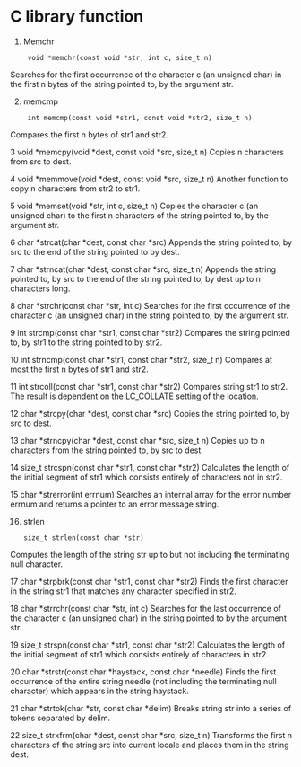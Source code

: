 # C library function 

1. Memchr

        void *memchr(const void *str, int c, size_t n)

Searches for the first occurrence of the character c (an unsigned char) in the first n bytes of the string pointed to, by the argument str.

2. memcmp 

        int memcmp(const void *str1, const void *str2, size_t n)

Compares the first n bytes of str1 and str2.

3	void *memcpy(void *dest, const void *src, size_t n)
Copies n characters from src to dest.

4	void *memmove(void *dest, const void *src, size_t n)
Another function to copy n characters from str2 to str1.

5	void *memset(void *str, int c, size_t n)
Copies the character c (an unsigned char) to the first n characters of the string pointed to, by the argument str.

6	char *strcat(char *dest, const char *src)
Appends the string pointed to, by src to the end of the string pointed to by dest.

7	char *strncat(char *dest, const char *src, size_t n)
Appends the string pointed to, by src to the end of the string pointed to, by dest up to n characters long.

8	char *strchr(const char *str, int c)
Searches for the first occurrence of the character c (an unsigned char) in the string pointed to, by the argument str.

9	int strcmp(const char *str1, const char *str2)
Compares the string pointed to, by str1 to the string pointed to by str2.

10	int strncmp(const char *str1, const char *str2, size_t n)
Compares at most the first n bytes of str1 and str2.

11	int strcoll(const char *str1, const char *str2)
Compares string str1 to str2. The result is dependent on the LC_COLLATE setting of the location.

12	char *strcpy(char *dest, const char *src)
Copies the string pointed to, by src to dest.

13	char *strncpy(char *dest, const char *src, size_t n)
Copies up to n characters from the string pointed to, by src to dest.

14	size_t strcspn(const char *str1, const char *str2)
Calculates the length of the initial segment of str1 which consists entirely of characters not in str2.

15	char *strerror(int errnum)
Searches an internal array for the error number errnum and returns a pointer to an error message string.

16. strlen 

        size_t strlen(const char *str)

Computes the length of the string str up to but not including the terminating null character.

17	char *strpbrk(const char *str1, const char *str2)
Finds the first character in the string str1 that matches any character specified in str2.

18	char *strrchr(const char *str, int c)
Searches for the last occurrence of the character c (an unsigned char) in the string pointed to by the argument str.

19	size_t strspn(const char *str1, const char *str2)
Calculates the length of the initial segment of str1 which consists entirely of characters in str2.

20	char *strstr(const char *haystack, const char *needle)
Finds the first occurrence of the entire string needle (not including the terminating null character) which appears in the string haystack.

21	char *strtok(char *str, const char *delim)
Breaks string str into a series of tokens separated by delim.

22	size_t strxfrm(char *dest, const char *src, size_t n)
Transforms the first n characters of the string src into current locale and places them in the string dest.
